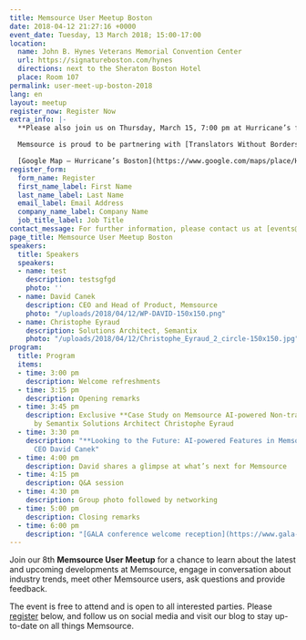 ```yaml
---
title: Memsource User Meetup Boston
date: 2018-04-12 21:27:16 +0000
event_date: Tuesday, 13 March 2018; 15:00-17:00
location:
  name: John B. Hynes Veterans Memorial Convention Center
  url: https://signatureboston.com/hynes
  directions: next to the Sheraton Boston Hotel
  place: Room 107
permalink: user-meet-up-boston-2018
lang: en
layout: meetup
register_now: Register Now
extra_info: |-
  **Please also join us on Thursday, March 15, 7:00 pm at Hurricane’s for “A Bit o’ Craic,” with Translators Without Borders.**

  Memsource is proud to be partnering with [Translators Without Borders](https://www.translatorswithoutborders.org) for an evening of Irish music, drinks, giveaways, and fun! Come down and help raise funds for a great cause.

  [Google Map – Hurricane’s Boston](https://www.google.com/maps/place/Hurricane's+at+the+Garden/@42.3648176,-71.0629828,17z/data=!3m1!4b1!4m5!3m4!1s0x89e3708e325b05ad:0xe11ddd5e9c5ee75e!8m2!3d42.3648137!4d-71.0607941)
register_form:
  form_name: Register
  first_name_label: First Name
  last_name_label: Last Name
  email_label: Email Address
  company_name_label: Company Name
  job_title_label: Job Title
contact_message: For further information, please contact us at [events@memsource.com](mailto:events@memsource.com)
page_title: Memsource User Meetup Boston
speakers:
  title: Speakers
  speakers:
  - name: test
    description: testsgfgd
    photo: ''
  - name: David Canek
    description: CEO and Head of Product, Memsource
    photo: "/uploads/2018/04/12/WP-DAVID-150x150.png"
  - name: Christophe Eyraud
    description: Solutions Architect, Semantix
    photo: "/uploads/2018/04/12/Christophe_Eyraud_2_circle-150x150.jpg"
program:
  title: Program
  items:
  - time: 3:00 pm
    description: Welcome refreshments
  - time: 3:15 pm
    description: Opening remarks
  - time: 3:45 pm
    description: Exclusive **Case Study on Memsource AI-powered Non-translatables**
      by Semantix Solutions Architect Christophe Eyraud
  - time: 3:30 pm
    description: "**Looking to the Future: AI-powered Features in Memsource** by Memsource
      CEO David Canek"
  - time: 4:00 pm
    description: David shares a glimpse at what’s next for Memsource
  - time: 4:15 pm
    description: Q&A session
  - time: 4:30 pm
    description: Group photo followed by networking
  - time: 5:00 pm
    description: Closing remarks
  - time: 6:00 pm
    description: "[GALA conference welcome reception](https://www.gala-global.org/conference/gala-2018-boston/evening-activities)"
---
```

Join our 8th **Memsource User Meetup** for a chance  to learn about the latest and upcoming developments at Memsource,  engage in conversation about industry trends, meet other Memsource  users, ask questions and provide feedback.

The event is free to attend and is open to all interested parties. Please [register](#register) below, and follow us on social media and visit our blog to stay up-to-date on all things Memsource.